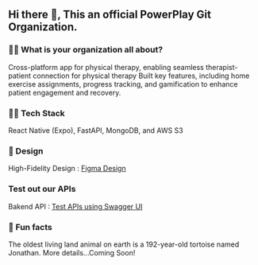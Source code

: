 ## Hi there 👋, This an official PowerPlay Git Organization.

### 🙋‍♀️ What is your organization all about?
Cross-platform app for physical therapy, enabling seamless therapist-patient connection for physical therapy
Built key features, including home exercise assignments, progress tracking, and gamification to enhance patient engagement and recovery.

### 👩‍💻 Tech Stack 
React Native (Expo), FastAPI, MongoDB, and AWS S3

### 🌈 Design
High-Fidelity Design : [Figma Design](https://www.figma.com/design/MX8WMMbbjNMKmKPatkKdOc/High-Fidelity-Design?node-id=908-2816&t=J9WvtTAjl2PdRglY-1)

### Test out our APIs
Bakend API : [Test APIs using Swagger UI](https://powerplaybackend-ihgoehctdq-uc.a.run.app/docs)

### 🍿 Fun facts
The oldest living land animal on earth is a 192-year-old tortoise named Jonathan.
More details...Coming Soon!
